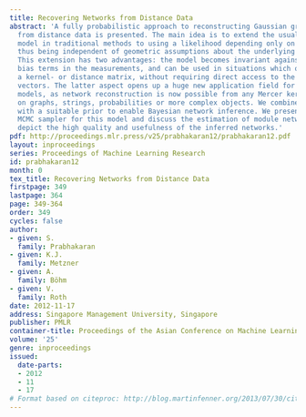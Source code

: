 ```yaml
---
title: Recovering Networks from Distance Data
abstract: 'A fully probabilistic approach to reconstructing Gaussian graphical models
  from distance data is presented. The main idea is to extend the usual central Wishart
  model in traditional methods to using a likelihood depending only on pairwise distances,
  thus being independent of geometric assumptions about the underlying Euclidean space.
  This extension has two advantages: the model becomes invariant against potential
  bias terms in the measurements, and can be used in situations which on input use
  a kernel- or distance matrix, without requiring direct access to the underlying
  vectors. The latter aspect opens up a huge new application field for Gaussian graphical
  models, as network reconstruction is now possible from any Mercer kernel, be it
  on graphs, strings, probabilities or more complex objects. We combine this likelihood
  with a suitable prior to enable Bayesian network inference. We present an efficient
  MCMC sampler for this model and discuss the estimation of module networks. Experiments
  depict the high quality and usefulness of the inferred networks.'
pdf: http://proceedings.mlr.press/v25/prabhakaran12/prabhakaran12.pdf
layout: inproceedings
series: Proceedings of Machine Learning Research
id: prabhakaran12
month: 0
tex_title: Recovering Networks from Distance Data
firstpage: 349
lastpage: 364
page: 349-364
order: 349
cycles: false
author:
- given: S.
  family: Prabhakaran
- given: K.J.
  family: Metzner
- given: A.
  family: Böhm
- given: V.
  family: Roth
date: 2012-11-17
address: Singapore Management University, Singapore
publisher: PMLR
container-title: Proceedings of the Asian Conference on Machine Learning
volume: '25'
genre: inproceedings
issued:
  date-parts:
  - 2012
  - 11
  - 17
# Format based on citeproc: http://blog.martinfenner.org/2013/07/30/citeproc-yaml-for-bibliographies/
---
```

